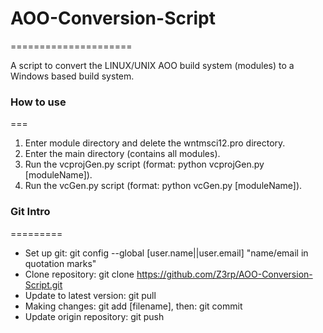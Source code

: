 # AOO-Conversion-Script
=====================

A script to convert the LINUX/UNIX AOO build system (modules) to a Windows based build system.

### How to use
===

1. Enter module directory and delete the wntmsci12.pro directory.
2. Enter the main directory (contains all modules).
2. Run the vcprojGen.py script (format: python vcprojGen.py [moduleName]).
3. Run the vcGen.py script (format: python vcGen.py [moduleName]).

### Git Intro
=========

- Set up git: git config --global [user.name||user.email] "name/email in quotation marks"
- Clone repository: git clone https://github.com/Z3rp/AOO-Conversion-Script.git
- Update to latest version: git pull
- Making changes: git add [filename], then: git commit
- Update origin repository: git push
